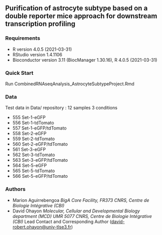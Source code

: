 
## Purification of astrocyte subtype based on a double reporter mice approach for downstream transcription profiling

### Requirements
- R version 4.0.5 (2021-03-31) 
- RStudio version 1.4.1106
- Bioconductor version 3.11 (BiocManager 1.30.16), R 4.0.5 (2021-03-31)

### Quick Start
Run CombinedRNAseqAnalysis_AstrocyteSubtypeProject.Rmd

### Data
Test data in Data/ repository : 12 samples 3 conditions
- 555 Set-1-eGFP
- 556 Set-1-tdTomato
- 557 Set-1-eGFP/tdTomato
- 558 Set-2-eGFP
- 559 Set-2-tdTomato
- 560 Set-2-eGFP/tdTomato
- 561 Set-3-eGFP
- 562 Set-3-tdTomato
- 563 Set-3-eGFP/tdTomato
- 564 Set-5-eGFP
- 565 Set-5-tdTomato
- 566 Set-5-eGFP/tdTomato


### Authors
- Marion Aguirrebengoa *BigA Core Facility, FR373 CNRS, Centre de Biologie Intégrative (CBI)*
- David Ohayon *Molecular, Cellular and Developmental Biology department (MCD) UMR 5077 CNRS, Centre de Biologie Intégrative (CBI)* Lead Contact and Corresponding Author (david-robert.ohayon@univ-tlse3.fr)






